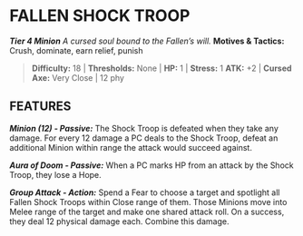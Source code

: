 ﻿---
tags:
  - Adversary
  - Creature
  - Statblock

name: 'FALLEN SHOCK TROOP'
tier: 4
type: Minion
description: 'A cursed soul bound to the Fallen’s will.'
motives_and_tactics: 'Crush, dominate, earn relief, punish'
difficulty: '18'
thresholds: 'None'
hp: '1'
stress: '1'
atk: '+2'
attack: 'Cursed Axe'
range: 'Very Close'
damage: '12 phy'
experience:
feats:
- name: 'Minion (12)'
  type: 'Passive'
  text: 'The Shock Troop is defeated when they take any damage. For every 12 damage a PC deals to the Shock Troop, defeat an additional Minion within range the attack would succeed against.'
- name: 'Aura of Doom'
  type: 'Passive'
  text: 'When a PC marks HP from an attack by the Shock Troop, they lose a Hope.'
- name: 'Group Attack'
  type: 'Action'
  text: 'Spend a Fear to choose a target and spotlight all Fallen Shock Troops within Close range of them. Those Minions move into Melee range of the target and make one shared attack roll. On a success, they deal 12 physical damage each. Combine this damage.'
layout: Daggerheart Adversary
source: srd-adversary
statblock: true
---

# FALLEN SHOCK TROOP

***Tier 4 Minion***
*A cursed soul bound to the Fallen’s will.*
**Motives & Tactics:** Crush, dominate, earn relief, punish

> **Difficulty:** 18 | **Thresholds:** None | **HP:** 1 | **Stress:** 1
> **ATK:** +2 | **Cursed Axe:** Very Close | 12 phy  

## FEATURES

***Minion (12) - Passive:*** The Shock Troop is defeated when they take any damage. For every 12 damage a PC deals to the Shock Troop, defeat an additional Minion within range the attack would succeed against.

***Aura of Doom - Passive:*** When a PC marks HP from an attack by the Shock Troop, they lose a Hope.

***Group Attack - Action:*** Spend a Fear to choose a target and spotlight all Fallen Shock Troops within Close range of them. Those Minions move into Melee range of the target and make one shared attack roll. On a success, they deal 12 physical damage each. Combine this damage.

